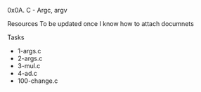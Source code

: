 0x0A. C - Argc, argv

Resources To be updated once I know how to attach documnets

Tasks
- 1-args.c
- 2-args.c
- 3-mul.c
- 4-ad.c
- 100-change.c



